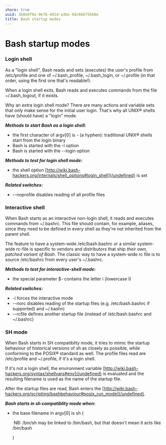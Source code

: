 ```yaml
---
share: true
uuid: 3b8e0f9a-0e76-4d1d-a3be-4dc6b675568e
title: Bash startup modes
---
```

# Bash startup modes
### Login shell

As a "login shell", Bash reads and sets (executes) the user's profile from /etc/profile and one of ~/.bash\_profile, ~/.bash\_login, or ~/.profile (in that order, using the first one that's readable!).

When a login shell exits, Bash reads and executes commands from the file ~/.bash\_logout, if it exists.

Why an extra login shell mode? There are many actions and variable sets that only make sense for the initial user login. That's why all UNIX® shells have (should have) a "login" mode.

_**Methods to start Bash as a login shell:**_

*   the first character of argv\[0\] is - (a hyphen): traditional UNIX® shells start from the login binary
*   Bash is started with the -l option
*   Bash is started with the --login option

_**Methods to test for login shell mode:**_

*   the shell option [http://wiki.bash-hackers.org/internals/shell_options#login_shell](/undefined) is set

_**Related switches:**_

*   \--noprofile disables reading of all profile files

### Interactive shell

When Bash starts as an interactive non-login shell, it reads and executes commands from ~/.bashrc. This file should contain, for example, aliases, since they need to be defined in every shell as they're not inherited from the parent shell.

The feature to have a system-wide /etc/bash.bashrc or a similar system-wide rc-file is specific to vendors and distributors that ship _their own, patched variant of Bash_. The classic way to have a system-wide rc file is to source /etc/bashrc from every user's ~/.bashrc.

_**Methods to test for interactive-shell mode:**_

*   the special parameter $- contains the letter i (lowercase I)

_**Related switches:**_

*   \-i forces the interactive mode
*   \--norc disables reading of the startup files (e.g. /etc/bash.bashrc if supported) and ~/.bashrc
*   \--rcfile defines another startup file (instead of /etc/bash.bashrc and ~/.bashrc)

### SH mode

When Bash starts in SH compatiblity mode, it tries to mimic the startup behaviour of historical versions of sh as closely as possible, while conforming to the POSIX® standard as well. The profile files read are /etc/profile and ~/.profile, if it's a login shell.

If it's not a login shell, the environment variable [http://wiki.bash-hackers.org/syntax/shellvars#env](/undefined) is evaluated and the resulting filename is used as the name of the startup file.

After the startup files are read, Bash enters the [http://wiki.bash-hackers.org/scripting/bashbehaviour#posix_run_mode](/undefined).

_**Bash starts in sh compatiblity mode when:**_

*   the base filename in argv\[0\] is sh (
    
     NB: /bin/sh may be linked to /bin/bash, but that doesn't mean it acts like /bin/bash 
    
    )